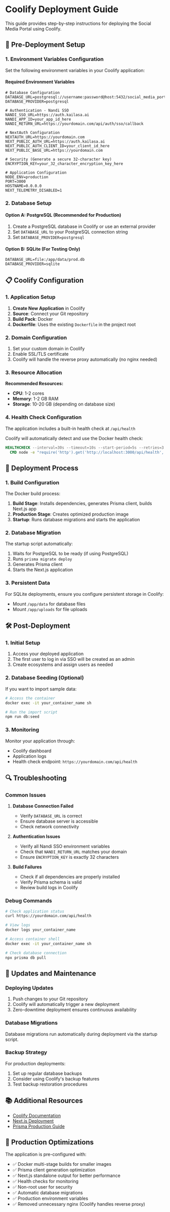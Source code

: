 # Coolify Deployment Guide

This guide provides step-by-step instructions for deploying the Social Media Portal using Coolify.

## 🚀 Pre-Deployment Setup

### 1. Environment Variables Configuration

Set the following environment variables in your Coolify application:

#### Required Environment Variables

```env
# Database Configuration
DATABASE_URL=postgresql://username:password@host:5432/social_media_portal
DATABASE_PROVIDER=postgresql

# Authentication - Nandi SSO
NANDI_SSO_URL=https://auth.kailasa.ai
NANDI_APP_ID=your_app_id_here
NANDI_RETURN_URL=https://yourdomain.com/api/auth/sso/callback

# NextAuth Configuration
NEXTAUTH_URL=https://yourdomain.com
NEXT_PUBLIC_AUTH_URL=https://auth.kailasa.ai
NEXT_PUBLIC_AUTH_CLIENT_ID=your_client_id_here
NEXT_PUBLIC_BASE_URL=https://yourdomain.com

# Security (Generate a secure 32-character key)
ENCRYPTION_KEY=your_32_character_encryption_key_here

# Application Configuration
NODE_ENV=production
PORT=3000
HOSTNAME=0.0.0.0
NEXT_TELEMETRY_DISABLED=1
```

### 2. Database Setup

#### Option A: PostgreSQL (Recommended for Production)
1. Create a PostgreSQL database in Coolify or use an external provider
2. Set `DATABASE_URL` to your PostgreSQL connection string
3. Set `DATABASE_PROVIDER=postgresql`

#### Option B: SQLite (For Testing Only)
```env
DATABASE_URL=file:/app/data/prod.db
DATABASE_PROVIDER=sqlite
```

## 📋 Coolify Configuration

### 1. Application Setup

1. **Create New Application** in Coolify
2. **Source**: Connect your Git repository
3. **Build Pack**: Docker
4. **Dockerfile**: Uses the existing `Dockerfile` in the project root

### 2. Domain Configuration

1. Set your custom domain in Coolify
2. Enable SSL/TLS certificate
3. Coolify will handle the reverse proxy automatically (no nginx needed)

### 3. Resource Allocation

**Recommended Resources:**
- **CPU**: 1-2 cores
- **Memory**: 1-2 GB RAM
- **Storage**: 10-20 GB (depending on database size)

### 4. Health Check Configuration

The application includes a built-in health check at `/api/health`

Coolify will automatically detect and use the Docker health check:
```dockerfile
HEALTHCHECK --interval=30s --timeout=10s --start-period=5s --retries=3 \
  CMD node -e "require('http').get('http://localhost:3000/api/health', (res) => process.exit(res.statusCode === 200 ? 0 : 1))"
```

## 🔧 Deployment Process

### 1. Build Configuration

The Docker build process:
1. **Build Stage**: Installs dependencies, generates Prisma client, builds Next.js app
2. **Production Stage**: Creates optimized production image
3. **Startup**: Runs database migrations and starts the application

### 2. Database Migration

The startup script automatically:
1. Waits for PostgreSQL to be ready (if using PostgreSQL)
2. Runs `prisma migrate deploy`
3. Generates Prisma client
4. Starts the Next.js application

### 3. Persistent Data

For SQLite deployments, ensure you configure persistent storage in Coolify:
- Mount `/app/data` for database files
- Mount `/app/uploads` for file uploads

## 🛠️ Post-Deployment

### 1. Initial Setup

1. Access your deployed application
2. The first user to log in via SSO will be created as an admin
3. Create ecosystems and assign users as needed

### 2. Database Seeding (Optional)

If you want to import sample data:
```bash
# Access the container
docker exec -it your_container_name sh

# Run the import script
npm run db:seed
```

### 3. Monitoring

Monitor your application through:
- Coolify dashboard
- Application logs
- Health check endpoint: `https://yourdomain.com/api/health`

## 🔍 Troubleshooting

### Common Issues

1. **Database Connection Failed**
   - Verify `DATABASE_URL` is correct
   - Ensure database server is accessible
   - Check network connectivity

2. **Authentication Issues**
   - Verify all Nandi SSO environment variables
   - Check that `NANDI_RETURN_URL` matches your domain
   - Ensure `ENCRYPTION_KEY` is exactly 32 characters

3. **Build Failures**
   - Check if all dependencies are properly installed
   - Verify Prisma schema is valid
   - Review build logs in Coolify

### Debug Commands

```bash
# Check application status
curl https://yourdomain.com/api/health

# View logs
docker logs your_container_name

# Access container shell
docker exec -it your_container_name sh

# Check database connection
npx prisma db pull
```

## 🔄 Updates and Maintenance

### Deploying Updates

1. Push changes to your Git repository
2. Coolify will automatically trigger a new deployment
3. Zero-downtime deployment ensures continuous availability

### Database Migrations

Database migrations run automatically during deployment via the startup script.

### Backup Strategy

For production deployments:
1. Set up regular database backups
2. Consider using Coolify's backup features
3. Test backup restoration procedures

## 📚 Additional Resources

- [Coolify Documentation](https://coolify.io/docs)
- [Next.js Deployment](https://nextjs.org/docs/deployment)
- [Prisma Production Guide](https://www.prisma.io/docs/guides/deployment)

## 🎯 Production Optimizations

The application is pre-configured with:
- ✅ Docker multi-stage builds for smaller images
- ✅ Prisma client generation optimization
- ✅ Next.js standalone output for better performance
- ✅ Health checks for monitoring
- ✅ Non-root user for security
- ✅ Automatic database migrations
- ✅ Production environment variables
- ✅ Removed unnecessary nginx (Coolify handles reverse proxy)